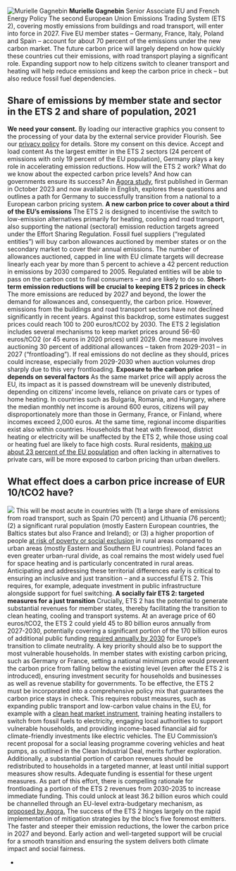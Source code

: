 ![ Murielle Gagnebin](https://www.agora-energiewende.org/fileadmin/_processed_/e/7/csm_murielle_gagnebin_2b4eada343.jpg) **Murielle Gagnebin**
Senior Associate EU and French Energy Policy
The second European Union Emissions Trading System (ETS 2), covering mostly emissions from buildings and road transport, will enter into force in 2027. Five EU member states – Germany, France, Italy, Poland and Spain – account for about 70 percent of the emissions under the new carbon market. 
The future carbon price will largely depend on how quickly these countries cut their emissions, with road transport playing a significant role. Expanding support now to help citizens switch to cleaner transport and heating will help reduce emissions and keep the carbon price in check – but also reduce fossil fuel dependencies. 
##  Share of emissions by member state and sector in the ETS 2 and share of population, 2021 
**We need your consent.**
By loading our interactive graphics you consent to the processing of your data by the external service provider Flourish. See our ​[privacy policy](https://www.agora-energiewende.org/privacy-policy)​ for details.
Store my consent on this device.
Accept and load content
As the largest emitter in the ETS 2 sectors (24 percent of emissions with only 19 percent of the EU population), Germany plays a key role in accelerating emission reductions.
How will the ETS 2 work? What do we know about the expected carbon price levels? And how can governments ensure its success? An [Agora study](https://www.agora-energiewende.org/publications/the-carbon-price-for-buildings-and-road-transport), first published in German in October 2023 and now available in English, explores these questions and outlines a path for Germany to successfully transition from a national to a European carbon pricing system.
**A new carbon price to cover about a third of the EU’s emissions**
The ETS 2 is designed to incentivise the switch to low-emission alternatives primarily for heating, cooling and road transport, also supporting the national (sectoral) emission reduction targets agreed under the Effort Sharing Regulation.
Fossil fuel suppliers (“regulated entities”) will buy carbon allowances auctioned by member states or on the secondary market to cover their annual emissions. The number of allowances auctioned, capped in line with EU climate targets will decrease linearly each year by more than 5 percent to achieve a 42 percent reduction in emissions by 2030 compared to 2005. Regulated entities will be able to pass on the carbon cost to final consumers – and are likely to do so. 
**Short-term emission reductions will be crucial to keeping ETS 2 prices in check**
The more emissions are reduced by 2027 and beyond, the lower the demand for allowances and, consequently, the carbon price. However, emissions from the buildings and road transport sectors have not declined significantly in recent years. Against this backdrop, some estimates suggest prices could reach 100 to 200 euros/tCO2 by 2030. 
The ETS 2 legislation includes several mechanisms to keep market prices around 56-60 euros/tCO2 (or 45 euros in 2020 prices) until 2029. One measure involves auctioning 30 percent of additional allowances – taken from 2029-2031 – in 2027 (“frontloading”). If real emissions do not decline as they should, prices could increase, especially from 2029-2030 when auction volumes drop sharply due to this very frontloading.
**Exposure to the carbon price depends on several factors**
As the same market price will apply across the EU, its impact as it is passed downstream will be unevenly distributed, depending on citizens’ income levels, reliance on private cars or types of home heating. In countries such as Bulgaria, Romania, and Hungary, where the median monthly net income is around 600 euros, citizens will pay disproportionately more than those in Germany, France, or Finland, where incomes exceed 2,000 euros. At the same time, regional income disparities exist also within countries. 
Households that heat with firewood, district heating or electricity will be unaffected by the ETS 2, while those using coal or heating fuel are likely to face high costs. Rural residents, [making up about 23 percent of the EU population](https://ec.europa.eu/eurostat/statistics-explained/index.php?title=Urban-rural_Europe_-_demographic_developments_in_rural_regions_and_areas) and often lacking in alternatives to private cars, will be more exposed to carbon pricing than urban dwellers.
##  What effect does a carbon price increase of EUR 10/tCO2 have? 
![](https://www.agora-energiewende.org/fileadmin/Projekte/2024/2024-26_EU_ETS2_SCF/abb-03_web.png)
This will be most acute in countries with (1) a large share of emissions from road transport, such as Spain (70 percent) and Lithuania (76 percent); (2) a significant rural population (mostly Eastern European countries, the Baltics states but also France and Ireland); or (3) a higher proportion of people [at risk of poverty or social exclusion](https://ec.europa.eu/eurostat/statistics-explained/index.php?title=Urban-rural_Europe_-_income_and_living_conditions) in rural areas compared to urban areas (mostly Eastern and Southern EU countries). Poland faces an even greater urban-rural divide, as coal remains the most widely used fuel for space heating and is particularly concentrated in rural areas.
Anticipating and addressing these territorial differences early is critical to ensuring an inclusive and just transition – and a successful ETS 2. This requires, for example, adequate investment in public infrastructure alongside support for fuel switching.
**A socially fair ETS 2: targeted measures for a just transition**
Crucially, ETS 2 has the potential to generate substantial revenues for member states, thereby facilitating the transition to clean heating, cooling and transport systems. At an average price of 60 euros/tCO2, the ETS 2 could yield 45 to 80 billion euros annually from 2027-2030, potentially covering a significant portion of the 170 billion euros of additional public funding [required annually by 2030](https://www.agora-energiewende.org/publications/investing-in-the-green-deal) for Europe’s transition to climate neutrality. A key priority should also be to support the most vulnerable households.
In member states with existing carbon pricing, such as Germany or France, setting a national minimum price would prevent the carbon price from falling below the existing level (even after the ETS 2 is introduced), ensuring investment security for households and businesses as well as revenue stability for governments.
To be effective, the ETS 2 must be incorporated into a comprehensive policy mix that guarantees the carbon price stays in check. This requires robust measures, such as expanding public transport and low-carbon value chains in the EU, for example with a [clean heat market instrument](https://www.agora-energiewende.org/publications/boosting-the-clean-heat-market-impulse), training heating installers to switch from fossil fuels to electricity, engaging local authorities to support vulnerable households, and providing income-based financial aid for climate-friendly investments like electric vehicles. 
The EU Commission’s recent proposal for a social leasing programme covering vehicles and heat pumps, as outlined in the Clean Industrial Deal, merits further exploration. Additionally, a substantial portion of carbon revenues should be redistributed to households in a targeted manner, at least until initial support measures show results.
Adequate funding is essential for these urgent measures. As part of this effort, there is compelling rationale for frontloading a portion of the ETS 2 revenues from 2030-2035 to increase immediate funding. This could unlock at least 36.2 billion euros which could be channelled through an EU-level extra-budgetary mechanism, as [proposed by Agora.](https://www.agora-energiewende.org/publications/investing-in-the-green-deal)
The success of the ETS 2 hinges largely on the rapid implementation of mitigation strategies by the bloc’s five foremost emitters. The faster and steeper their emission reductions, the lower the carbon price in 2027 and beyond. Early action and well-targeted support will be crucial for a smooth transition and ensuring the system delivers both climate impact and social fairness.
  * [ ](https://www.agora-energiewende.org/news-events/fit-for-55-and-beyond-how-a-new-online-tool-can-support-europes-journey-to-climate-neutrality)